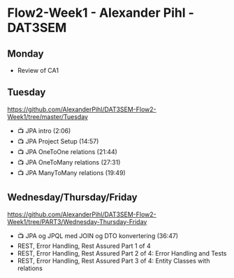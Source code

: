 # Flow2-Week1 - Alexander Pihl - DAT3SEM



## Monday
- Review of CA1

## Tuesday
https://github.com/AlexanderPihl/DAT3SEM-Flow2-Week1/tree/master/Tuesday
- 📺 JPA intro (2:06)
- 📺 JPA Project Setup (14:57)
- 📺 JPA OneToOne relations (21:44)
- 📺 JPA OneToMany relations (27:31)
- 📺 JPA ManyToMany relations (19:49)

## Wednesday/Thursday/Friday
https://github.com/AlexanderPihl/DAT3SEM-Flow2-Week1/tree/PART3/Wednesday-Thursday-Friday
- 📺 JPA og JPQL med JOIN og DTO konvertering (36:47)
- REST, Error Handling, Rest Assured Part 1 of 4
- REST, Error Handling, Rest Assured Part 2 of 4: Error Handling and Tests
- REST, Error Handling, Rest Assured Part 3 of 4: Entity Classes with relations
